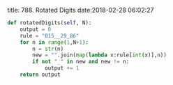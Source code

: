 title: 788. Rotated Digits
date:2018-02-28 06:02:27

```python
def rotatedDigits(self, N):
    output = 0
    rule = "015__29_86"
    for n in range(1,N+1):
        n = str(n)
        new = "".join(map(lambda x:rule[int(x)],n))
        if not "_" in new and new != n:
            output += 1
    return output
```